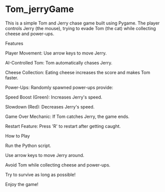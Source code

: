 # Tom_jerryGame

This is a simple Tom and Jerry chase game built using Pygame. The player controls Jerry (the mouse), trying to evade Tom (the cat) while collecting cheese and power-ups.

Features

Player Movement: Use arrow keys to move Jerry.

AI-Controlled Tom: Tom automatically chases Jerry.

Cheese Collection: Eating cheese increases the score and makes Tom faster.

Power-Ups: Randomly spawned power-ups provide:

Speed Boost (Green): Increases Jerry's speed.

Slowdown (Red): Decreases Jerry's speed.

Game Over Mechanic: If Tom catches Jerry, the game ends.

Restart Feature: Press 'R' to restart after getting caught.

How to Play

Run the Python script.

Use arrow keys to move Jerry around.

Avoid Tom while collecting cheese and power-ups.

Try to survive as long as possible!

Enjoy the game! 

